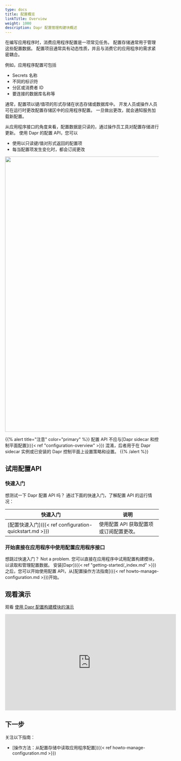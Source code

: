 ```yaml
---
type: docs
title: 配置概览
linkTitle: Overview
weight: 1000
description: Dapr 配置管理构建块概述
---
```


在编写应用程序时，消费应用程序配置是一项常见任务。 配置存储通常用于管理这些配置数据。 配置项目通常具有动态性质，并且与消费它的应用程序的需求紧密耦合。

例如，应用程序配置可包括

- Secrets 名称
- 不同的标识符
- 分区或消费者 ID
- 要连接的数据库名称等

通常，配置项以键/值项的形式存储在状态存储或数据库中。 开发人员或操作人员可在运行时更改配置存储区中的应用程序配置。 一旦做出更改，就会通知服务加载新配置。

从应用程序接口的角度来看，配置数据是只读的，通过操作员工具对配置存储进行更新。 使用 Dapr 的配置 API，您可以

- 使用以只读键/值对形式返回的配置项
- 每当配置项发生变化时，都会订阅更改

<img src="/images/configuration-api-overview.png" width=900>

{{% alert title="注意" color="primary" %}}
配置 API 不应与[Dapr sidecar 和控制平面配置]({{< ref "configuration-overview" >}}) 混淆，后者用于在 Dapr sidecar 实例或已安装的 Dapr 控制平面上设置策略和设置。
{{% /alert %}}

## 试用配置API

### 快速入门

想测试一下 Dapr 配置 API 吗？ 通过下面的快速入门，了解配置 API 的运行情况：

| 快速入门                                                                                                                     | 说明                     |
| ------------------------------------------------------------------------------------------------------------------------ | ---------------------- |
| [配置快速入门]({{< ref configuration-quickstart.md >}}) | 使用配置 API 获取配置项或订阅配置更改。 |

### 开始直接在应用程序中使用配置应用程序接口

想跳过快速入门？ Not a problem. 您可以直接在应用程序中试用配置构建模块，以读取和管理配置数据。 安装[Dapr]({{< ref "getting-started/_index.md" >}})之后，您可以开始使用配置 API，从[配置操作方法指南]({{< ref howto-manage-configuration.md >}})开始。

## 观看演示

观看 [使用 Dapr 配置构建模块的演示](https://youtu.be/tNq-n1XQuLA?t=496)

<iframe width="560" height="315" src="https://www.youtube-nocookie.com/embed/tNq-n1XQuLA?start=496" title="YouTube video player" frameborder="0" allow="accelerometer; autoplay; clipboard-write; encrypted-media; gyroscope; picture-in-picture; web-share" allowfullscreen></iframe>

## 下一步

关注以下指南：

- [操作方法：从配置存储中读取应用程序配置]({{< ref howto-manage-configuration.md >}})
